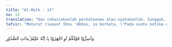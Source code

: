 ```yaml
---
title: "Al-Mulk - 13"
no: 13
translation: "Dan rahasiakanlah perkataanmu atau nyatakanlah. Sungguh, Dia Maha Mengetahui segala isi hati. "
tafsir: "Menurut riwayat Ibnu 'Abbas, ia berkata, \"Pada suatu ketika orang-orang musyrikin mempergunjingkan Nabi Muhammad dan menjelek-jelekkannya, maka Allah menurunkan kepada beliau semua yang dibicarakan mereka itu. Lalu sebahagian mereka berkata kepada sebagian yang lain, \"Rendahkanlah suaramu agar kata-katamu tidak didengar oleh Tuhan Muhammad.\" Maka turunlah ayat ini yang antara lain menjelaskan bahwa tidak ada suatu apa pun yang luput dari pengetahuan Allah. \n\nPada ayat ini, Allah kembali menjelaskan bahwa Dia mengetahui segala yang dirahasiakan dan segala yang dilahirkan oleh hamba-hamba-Nya, baik berupa perkataan, perbuatan, dan segala yang dirasakan oleh hati dan panca indera. Semuanya itu tidak luput sedikit pun dari pengetahuan Allah, karena Dia Maha Mengetahui segala isi hati.\n\nDari ayat ini dapat pula diambil kesimpulan bahwa semua doa yang dipanjatkan kepada Allah, baik dengan suara keras, berbisik, lemah-lembut maupun dengan gerakan hati saja akan diketahui Allah."
---
```


وَاَسِرُّوْا قَوْلَكُمْ اَوِ اجْهَرُوْا بِهٖۗ اِنَّهٗ عَلِيْمٌ ۢبِذَاتِ الصُّدُوْرِ 
